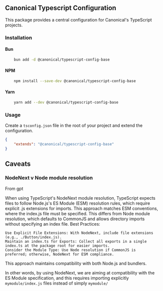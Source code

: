 ## Canonical Typescript Configuration

This package provides a central configuration for Canonical's TypeScript projects.

### Installation

#### Bun
```bash
    bun add -d @canonical/typescript-config-base
```

#### NPM
```bash
    npm install --save-dev @canonical/typescript-config-base
```

#### Yarn
```bash
    yarn add --dev @canonical/typescript-config-base
```

### Usage
Create a `tsconfig.json` file in the root of your project and extend the configuration.

```json
{
    "extends": "@canonical/typescript-config-base"
}
```

## Caveats

### NodeNext v Node module resolution 

From gpt

When using TypeScript's NodeNext module resolution, TypeScript expects files to follow Node.js's ES Module (ESM) resolution rules, which require explicit .js extensions for imports. This approach matches ESM conventions, where the index.js file must be specified. This differs from Node module resolution, which defaults to CommonJS and allows directory imports without specifying an index file.
Best Practices:

    Use Explicit File Extensions: With NodeNext, include file extensions (e.g., ./Button/index.js).
    Maintain an index.ts for Exports: Collect all exports in a single index.ts at the package root for easier imports.
    Consider the Module Type: Use Node resolution if CommonJS is preferred; otherwise, NodeNext for ESM compliance.

This approach maintains compatibility with both Node.js and bundlers.

In other words, by using NodeNext, we are aiming at compatibility with the ES Module specification, and this requires importing explicitly `mymodule/index.js` files instead of simply `mymodule/`

